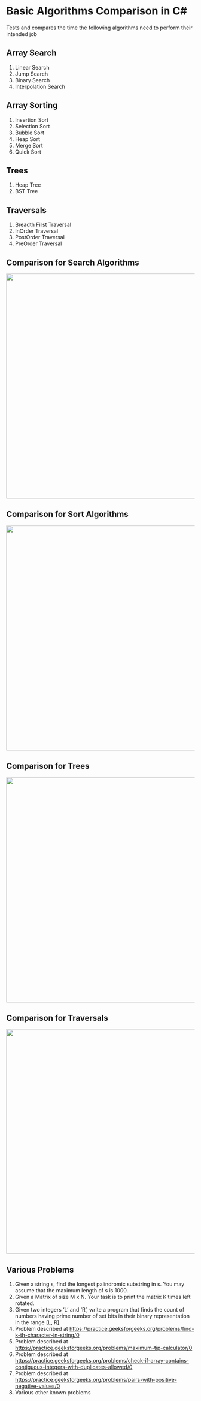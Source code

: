 Basic Algorithms Comparison in C#
=================================
Tests and compares the time the following algorithms need to perform their intended job

Array Search
------------
1. Linear Search
2. Jump Search
3. Binary Search
4. Interpolation Search

Array Sorting
-------------
1. Insertion Sort
2. Selection Sort
3. Bubble Sort
4. Heap Sort
5. Merge Sort
6. Quick Sort

Trees
-------------
1. Heap Tree
2. BST Tree

Traversals
-------------
1. Breadth First Traversal
2. InOrder Traversal
3. PostOrder Traversal
4. PreOrder Traversal

Comparison for Search Algorithms
--------------------------------
<img src="https://raw.githubusercontent.com/georgekosmidis/SearchAlgorithms/master/README/search_results.png" width="600" />

Comparison for Sort Algorithms
------------------------------
<img src="https://raw.githubusercontent.com/georgekosmidis/SearchAlgorithms/master/README/sort_results.png" width="600" />

Comparison for Trees
------------------------------
<img src="https://raw.githubusercontent.com/georgekosmidis/SearchAlgorithms/master/README/tree_results.png" width="600" />

Comparison for Traversals
------------------------------
<img src="https://raw.githubusercontent.com/georgekosmidis/SearchAlgorithms/master/README/traversal_results.png" width="600" />


Various Problems
-------------
1. Given a string s, find the longest palindromic substring in s. You may assume that the maximum length of s is 1000.
2. Given a Matrix of size M x N. Your task is to print the matrix K times left rotated.
3. Given two integers ‘L’ and ‘R’, write a program that finds the count of numbers having prime number of set bits in their binary representation in the range [L, R].
4. Problem described at https://practice.geeksforgeeks.org/problems/find-k-th-character-in-string/0
5. Problem described at https://practice.geeksforgeeks.org/problems/maximum-tip-calculator/0
6. Problem described at https://practice.geeksforgeeks.org/problems/check-if-array-contains-contiguous-integers-with-duplicates-allowed/0
7. Problem described at https://practice.geeksforgeeks.org/problems/pairs-with-positive-negative-values/0
8. Various other known problems
